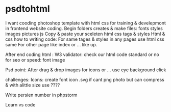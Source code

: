 # psdtohtml
I want cooding photoshop template with html css for training &amp; develepmont in frontend website coding.
Begin folders creates & make files: fonts     styles     images      pictures      js
Copy & paste your sceleten html css tags & styles
Html & css how to writing code: For same tages & styles in any pages use html css same
For other page like index or … like up.

After end coding html : W3 validator: check our html code standard or no for seo or 
speed: font image 

Psd point: After drag & drop images for icons or … use eye background click

challenges: Icons: create font icon .svg if cant png photo but can compress & with alittle size use ????


Write persien number in phpstorm


Learn vs code

